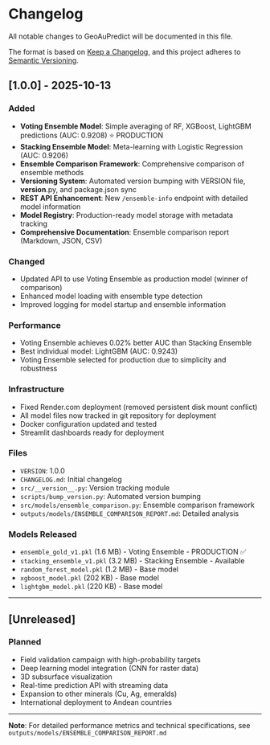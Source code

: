 # Changelog

All notable changes to GeoAuPredict will be documented in this file.

The format is based on [Keep a Changelog](https://keepachangelog.com/en/1.0.0/),
and this project adheres to [Semantic Versioning](https://semver.org/spec/v2.0.0.html).

## [1.0.0] - 2025-10-13

### Added
- **Voting Ensemble Model**: Simple averaging of RF, XGBoost, LightGBM predictions (AUC: 0.9208) ⭐ PRODUCTION
- **Stacking Ensemble Model**: Meta-learning with Logistic Regression (AUC: 0.9206)
- **Ensemble Comparison Framework**: Comprehensive comparison of ensemble methods
- **Versioning System**: Automated version bumping with VERSION file, __version__.py, and package.json sync
- **REST API Enhancement**: New `/ensemble-info` endpoint with detailed model information
- **Model Registry**: Production-ready model storage with metadata tracking
- **Comprehensive Documentation**: Ensemble comparison report (Markdown, JSON, CSV)

### Changed
- Updated API to use Voting Ensemble as production model (winner of comparison)
- Enhanced model loading with ensemble type detection
- Improved logging for model startup and ensemble information

### Performance
- Voting Ensemble achieves 0.02% better AUC than Stacking Ensemble
- Best individual model: LightGBM (AUC: 0.9243)
- Voting Ensemble selected for production due to simplicity and robustness

### Infrastructure
- Fixed Render.com deployment (removed persistent disk mount conflict)
- All model files now tracked in git repository for deployment
- Docker configuration updated and tested
- Streamlit dashboards ready for deployment

### Files
- `VERSION`: 1.0.0
- `CHANGELOG.md`: Initial changelog
- `src/__version__.py`: Version tracking module
- `scripts/bump_version.py`: Automated version bumping
- `src/models/ensemble_comparison.py`: Ensemble comparison framework
- `outputs/models/ENSEMBLE_COMPARISON_REPORT.md`: Detailed analysis

### Models Released
- `ensemble_gold_v1.pkl` (1.6 MB) - Voting Ensemble - PRODUCTION ✅
- `stacking_ensemble_v1.pkl` (3.2 MB) - Stacking Ensemble - Available
- `random_forest_model.pkl` (1.2 MB) - Base model
- `xgboost_model.pkl` (202 KB) - Base model
- `lightgbm_model.pkl` (220 KB) - Base model

---

## [Unreleased]

### Planned
- Field validation campaign with high-probability targets
- Deep learning model integration (CNN for raster data)
- 3D subsurface visualization
- Real-time prediction API with streaming data
- Expansion to other minerals (Cu, Ag, emeralds)
- International deployment to Andean countries

---

**Note**: For detailed performance metrics and technical specifications, see `outputs/models/ENSEMBLE_COMPARISON_REPORT.md`

